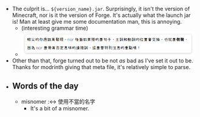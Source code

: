 - The culprit is... `${version_name}.jar`. Surprisingly, it isn't the version of Minecraft, nor is it the version of Forge. It's actually what the launch jar is!
  Man at least give me some documentation man, this is annoying.
	- (interesting grammar time)
	- ![image.png](../assets/image_1691306539494_0.png)
- Other than that, forge turned out to be not *as* bad as I've set it out to be. Thanks for modrinth giving that meta file, it's relatively simple to parse.
- ## Words of the day
	- misnomer :<-> 使用不當的名字
		- It's a bit of a misnomer.